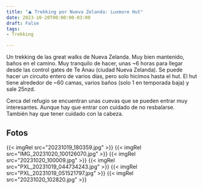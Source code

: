 ```yaml
---
title: "⛰ Trekking por Nueva Zelanda: Luxmore Hut"
date: 2023-10-20T00:00:00-03:00
draft: False
tags:
- Trekking

---
```


Un trekking de las great walks de Nueva Zelanda. Muy bien mantenido, baños en el camino. Muy tranquilo de hacer, unas ~6 horas para llegar desde las control gates de Te Anau (ciudad Nueva Zelanda). Se puede hacer un circuito entero de varios días, pero solo hicimos hasta el hut. El hut tiene alrededor de ~60 camas, varios baños (solo 1 en temporada baja) y sale 25nzd.

Cerca del refugio se encuentran unas cuevas que se pueden entrar muy interesantes. Aunque hay que entrar con cuidado de no resbalarse. También hay que tener cuidado con la cabeza.

## Fotos

{{< imgRel src="20231019_180359.jpg" >}}
{{< imgRel src="IMG_20231020_100126070.jpg" >}}
{{< imgRel src="20231020_100009.jpg" >}}
{{< imgRel src="PXL_20231019_044734243.jpg" >}}
{{< imgRel src="PXL_20231019_051521797.jpg" >}}
{{< imgRel src="20231020_102820.jpg" >}}

